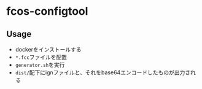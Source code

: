 # fcos-configtool

## Usage
* dockerをインストールする
* `*.fcc`ファイルを配置
* `generator.sh`を実行
* `dist/`配下にignファイルと、それをbase64エンコードしたものが出力される